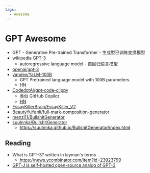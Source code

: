 ```yaml
---
tags:
  - Awesome
---
```


# GPT Awesome

- GPT - Generative Pre-trained Transformer - 生成型已训练变换模型
- wikipedia [GPT-3](https://en.wikipedia.org/wiki/GPT-3)
  - autoregressive language model - 自回归语言模型
- [openai/gpt-3](https://github.com/openai/gpt-3)
- [yandex/YaLM-100B](https://github.com/yandex/YaLM-100B)
  - GPT Pretrained language model with 100B parameters
  - [HN](https://news.ycombinator.com/item?id=31846593)
- [CodedotAl/gpt-code-clippy](https://github.com/CodedotAl/gpt-code-clippy)
  - 类似 GitHub Copilot
  - [HN](https://news.ycombinator.com/item?id=28962582)
- [EssayKillerBrain/EssayKiller_V2](https://github.com/EssayKillerBrain/EssayKiller_V2)
- [BeautyYuYanli/full-mark-composition-generator](https://github.com/BeautyYuYanli/full-mark-composition-generator)
- [menzi11/BullshitGenerator](https://github.com/menzi11/BullshitGenerator)
- [suulnnka/BullshitGenerator](https://github.com/suulnnka/BullshitGenerator)
  - https://suulnnka.github.io/BullshitGenerator/index.html

## Reading

- What is GPT-3? written in layman's terms
  - https://news.ycombinator.com/item?id=23923799
- [GPT-J is self-hosted open-source analog of GPT-3](https://tracklify.com/blog/gpt-j-is-self-hosted-open-source-analog-of-gpt-3-how-to-run-in-docker/)
